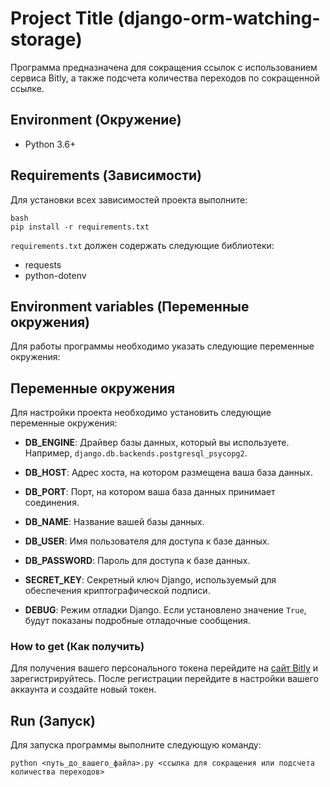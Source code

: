 # Project Title (django-orm-watching-storage)

Программа предназначена для сокращения ссылок с использованием сервиса Bitly, а также подсчета количества переходов по сокращенной ссылке.

## Environment (Окружение)

- Python 3.6+


## Requirements (Зависимости)

Для установки всех зависимостей проекта выполните:
 
```
bash
pip install -r requirements.txt
```
`requirements.txt` должен содержать следующие библиотеки:
- requests
- python-dotenv

## Environment variables (Переменные окружения)

Для работы программы необходимо указать следующие переменные окружения:

## Переменные окружения

Для настройки проекта необходимо установить следующие переменные окружения:

- **DB_ENGINE**: 
  Драйвер базы данных, который вы используете. Например, `django.db.backends.postgresql_psycopg2`.

- **DB_HOST**: 
  Адрес хоста, на котором размещена ваша база данных.

- **DB_PORT**: 
  Порт, на котором ваша база данных принимает соединения.

- **DB_NAME**: 
  Название вашей базы данных.

- **DB_USER**: 
  Имя пользователя для доступа к базе данных.

- **DB_PASSWORD**: 
  Пароль для доступа к базе данных.

- **SECRET_KEY**: 
  Секретный ключ Django, используемый для обеспечения криптографической подписи.

- **DEBUG**: 
  Режим отладки Django. Если установлено значение `True`, будут показаны подробные отладочные сообщения.


### How to get (Как получить)

Для получения вашего персонального токена перейдите на [сайт Bitly](https://bitly.com/) и зарегистрируйтесь. После регистрации перейдите в настройки вашего аккаунта и создайте новый токен.

## Run (Запуск)

Для запуска программы выполните следующую команду:
```
python <путь_до_вашего_файла>.py <ссылка для сокращения или подсчета количества переходов>
